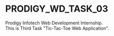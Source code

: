 # PRODIGY_WD_TASK_03
Prodigy Infotech Web Development Internship.<br> This is Third Task "Tic-Tac-Toe  Web Application".
